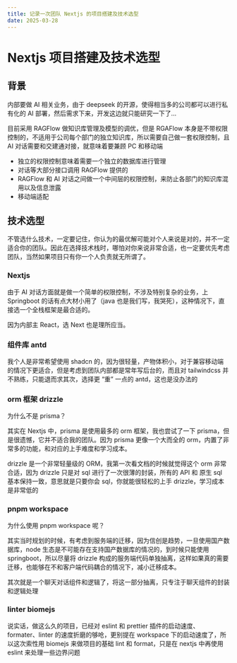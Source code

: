 ```yaml
---
title: 记录一次团队 Nextjs 的项目搭建及技术选型
date: 2025-03-28
---
```


# Nextjs 项目搭建及技术选型

## 背景

内部要做 AI 相关业务，由于 deepseek 的开源，使得相当多的公司都可以进行私有化的 AI 部署，然后需求下来，开发这边就只能研究一下了...

目前采用 RAGFlow 做知识库管理及模型的调优，但是 RGAFlow 本身是不带权限控制的，不适用于公司每个部门的独立知识库，所以需要自己做一套权限控制，且 AI 对话需要和交建通对接，就意味着要兼顾 PC 和移动端

- 独立的权限控制意味着需要一个独立的数据库进行管理
- 对话等大部分接口调用 RAGFlow 提供的
- RAGFlow 和 AI 对话之间做一个中间层的权限控制，来防止各部门的知识库混用以及信息泄露
- 移动端适配

## 技术选型

不管选什么技术，一定要记住，你认为的最优解可能对个人来说是对的，并不一定适合你的团队。因此在选择技术栈时，哪怕对你来说非常合适，也一定要优先考虑团队，当然如果项目只有你一个人负责就无所谓了。

### Nextjs

由于 AI 对话方面就是做一个简单的权限控制，不涉及特别复杂的业务，上 Springboot 的话有点大材小用了（java 也是我们写，我哭死），这种情况下，直接选一个全栈框架是最合适的。

因为内部主 React，选 Next 也是理所应当。

### 组件库 antd

我个人是非常希望使用 shadcn 的，因为很轻量，产物体积小，对于兼容移动端的情况下更适合，但是考虑到团队内部都是常年写后台的，而且对 tailwindcss 并不熟练，只能退而求其次，选择更 “重” 一点的 antd，这也是没办法的

### orm 框架 drizzle

为什么不是 prisma？

其实在 Nextjs 中，prisma 是使用最多的 orm 框架，我也尝试了一下 prisma，但是很遗憾，它并不适合我的团队。因为 prisma 更像一个大而全的 orm，内置了非常多的功能，和对应的上手难度和学习成本。

drizzle 是一个非常轻量级的 ORM，我第一次看文档的时候就觉得这个 orm 非常合适，因为 drizzle 只是对 sql 进行了一次很薄的封装，所有的 API 和 原生 sql 基本保持一致，意思就是只要你会 sql，你就能很轻松的上手 drizzle，学习成本是非常低的

### pnpm workspace

为什么使用 pnpm workspace 呢？

其实当时规划的时候，有考虑到服务端的迁移，因为信创是趋势，一旦使用国产数据库，node 生态是不可能存在支持国产数据库的情况的，到时候只能使用 springboot，所以尽量将 drizzle 构成的服务端代码单独抽离，这样如果真的需要迁移，也能够在不和客户端代码耦合的情况下，减小迁移成本。

其次就是一个聊天对话组件和逻辑了，将这一部分抽离，只专注于聊天组件的封装和逻辑处理

### linter biomejs

说实话，做这么久的项目，已经对 eslint 和 prettier 插件的启动速度、formater、linter 的速度折磨的够呛，更别提在 workspace 下的启动速度了，所以这次索性用 biomejs 来做项目的基础 lint 和 format，只是在 nextjs 中再使用 eslint 来处理一些边界问题
